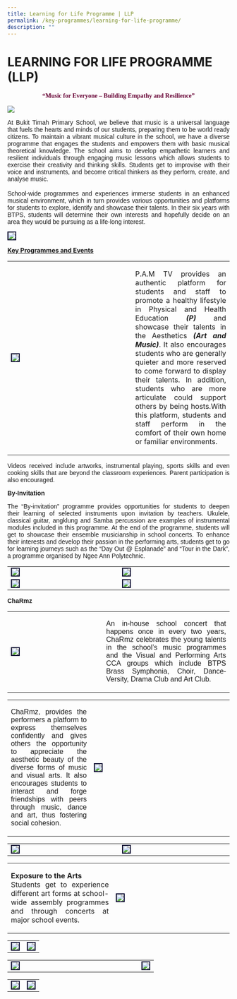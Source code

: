 ```yaml
---
title: Learning for Life Programme | LLP
permalink: /key-programmes/learning-for-life-programme/
description: ""
---
```

# LEARNING FOR LIFE PROGRAMME (LLP)
<p align="center" style="font-family:Dreaming OutLoud"><font color="#660033" face="Dreaming OutLoud Pro">
<b>“Music for Everyone – Building Empathy and Resilience”</b></font></p>

<img src="/images/music-for-everyone.png">
<p align="justify">
<font face="Arial">
At Bukit Timah Primary School, we believe that music is a universal language that fuels the hearts and minds of our students, preparing them to be world ready citizens.  To maintain a vibrant musical culture in the school, we have a diverse programme that engages the students and empowers them with basic musical theoretical knowledge. The school aims to develop empathetic learners and resilient individuals through engaging music lessons which allows students to exercise their creativity and thinking skills. Students get to improvise with their voice and instruments, and become critical thinkers as they perform, create, and analyse music.</font><br><br>

<font face="Arial">
School-wide programmes and experiences immerse students in an enhanced musical environment, which in turn provides various opportunities and platforms for students to explore, identify and showcase their talents. In their six years with BTPS, students will determine their own interests and hopefully decide on an area they would be pursuing as a life-long interest. </font></p>
<p></p><img style="border:2px solid #0A0B30" src="/images/music-for-everyone2.jpg"><br>

<p align="Justify"><u><b>Key Programmes and Events</b></u>
</p>
<font face="Arial">
</font><table><tbody><tr><td width="250px"><img style="border:2px solid #0A0B30" src="/images/pamtv1.png"></td><td>
</td><td><p align="justify">P.A.M TV provides an authentic platform for students and staff to promote a healthy lifestyle in Physical and Health Education <i><b>(P)</b></i> and showcase their talents in the Aesthetics <i><b>(Art and Music)</b></i>. It also encourages students who are generally quieter and more reserved to come forward to display their talents. In addition, students who are more articulate could support others by being hosts.With this platform, students and staff perform in the comfort of their own home or familiar environments. </p></td></tr></tbody></table><font face="Arial">
<p align="justify"><font face="Arial">Videos received include artworks, instrumental playing, sports skills and even cooking skills that are beyond the classroom experiences. Parent participation is also encouraged.</font></p>

<b>By-Invitation</b> 
<p align="justify">The “By-invitation” programme provides opportunities for students to deepen their learning of selected instruments upon invitation by teachers. Ukulele, classical guitar, angklung and Samba percussion are examples of instrumental modules included in this programme. At the end of the programme, students will get to showcase their ensemble musicianship in school concerts. To enhance their interests and develop their passion in the performing arts, students get to go for learning journeys such as the “Day Out @ Esplanade” and “Tour in the Dark”, a programme organised by Ngee Ann Polytechnic. </p>
<table>
<tbody><tr><td width="300px"><img style="border:2px solid #0A0B30" src="/images/llp001.jpg"></td><td width="300px"><img style="border:2px solid #0A0B30" src="/images/llp002.JPG"></td></tr>
<tr><td width="300px"><img style="border:2px solid #0A0B30" src="/images/llp003.JPG"></td><td width="300px"><img style="border:2px solid #0A0B30" src="/images/llp004.JPG"></td></tr></tbody></table>
<b>ChaRmz</b>
<table><tbody><tr><td width="200px"><img style="border:2px solid #0A0B30" src="/images/picture1.jpg"></td><td><p align="justify">An in-house school concert that happens once in every two years, ChaRmz celebrates the young talents in the school’s music programmes and the Visual and Performing Arts CCA groups which include BTPS Brass Symphonia, Choir, Dance-Versity, Drama Club and Art Club. </p></td></tr></tbody></table><table><tbody><tr><td><p align="justify">ChaRmz, provides the performers a platform to express themselves confidently and gives others the opportunity to appreciate the aesthetic beauty of the diverse forms of music and visual arts. It also encourages students to interact and forge friendships with peers through music, dance and art, thus fostering social cohesion. </p></td><td width="300px"><img style="border:2px solid #0A0B30" src="/images/picture2.jpg"></td></tr></tbody></table>
<table><tbody><tr><td width="300"><img style="border:2px solid #0A0B30" src="/images/picture3.jpg"></td><td width="300"><img style="border:2px solid #0A0B30" src="/images/picture4.jpg"></td></tr></tbody></table>
</font>

<table><tbody><tr><td><p align="justify"><b>Exposure to the Arts </b><br>Students get to experience different art forms at school-wide assembly programmes and through concerts at major school events.</p></td><td width="250"><img style="border:2px solid #0A0B30" src="/images/llparts1.jpeg"></td></tr></tbody></table>
<table><tbody><tr><td><img style="border:2px solid #0A0B30" src="/images/llparts2.jpg"></td><td><img style="border:2px solid #0A0B30" src="/images/llparts3.jpg"></td></tr></tbody></table><table><tbody><tr><td width="280"><img style="border:2px solid #0A0B30" src="/images/llparts4.jpeg"></td><td><img style="border:2px solid #0A0B30" src="/images/llparts5.jpg"></td></tr></tbody></table><table><tbody><tr><td><img style="border:2px solid #0A0B30" src="/images/llparts6.jpg"></td><td><img style="border:2px solid #0A0B30" src="/images/llparts7.jpg"></td></tr></tbody></table>